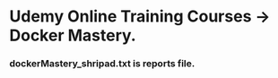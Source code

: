 # Udemy Online Training Courses -> Docker Mastery.

### dockerMastery_shripad.txt is reports file.

